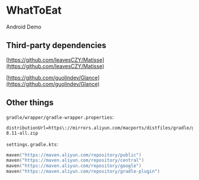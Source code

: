 # WhatToEat

Android Demo

## Third-party dependencies

[https://github.com/leavesCZY/Matisse](https://github.com/leavesCZY/Matisse)

[https://github.com/guolindev/Glance](https://github.com/guolindev/Glance)

## Other things

`gradle/wrapper/gradle-wrapper.properties`:

```properties
distributionUrl=https\://mirrors.aliyun.com/macports/distfiles/gradle/gradle-8.11-all.zip
```

`settings.gradle.kts`:
```kotlin
maven("https://maven.aliyun.com/repository/public")
maven("https://maven.aliyun.com/repository/central")
maven("https://maven.aliyun.com/repository/google")
maven("https://maven.aliyun.com/repository/gradle-plugin")
```